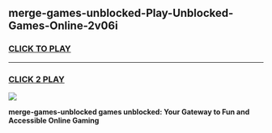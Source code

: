 
## merge-games-unblocked-Play-Unblocked-Games-Online-2v06i
<h3>
<a href="https://premium76.site?title=merge-games-unblocked&ref=25A">CLICK TO PLAY</a></h3>
<hr>

<h3>
<a href="https://premium76.site?title=merge-games-unblocked&ref=25A">CLICK 2 PLAY</a>
  
</h3>

<a href="https://premium76.site?title=merge-games-unblocked&ref=25A"><img src="https://clearcache.store/games.png"></a>


**merge-games-unblocked games unblocked: Your Gateway to Fun and Accessible Online Gaming**

